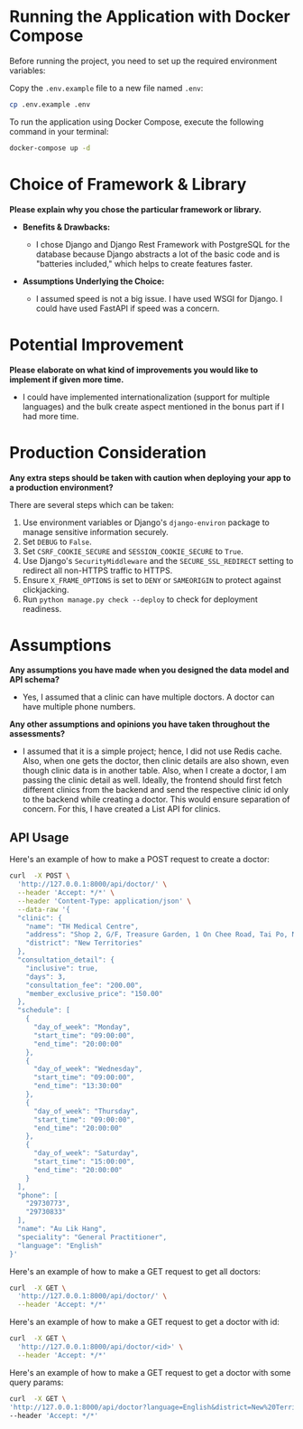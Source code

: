 # Running the Application with Docker Compose

Before running the project, you need to set up the required environment variables:

Copy the `.env.example` file to a new file named `.env`:

```bash
cp .env.example .env
```

To run the application using Docker Compose, execute the following command in your terminal:

```bash
docker-compose up -d
```

# Choice of Framework & Library

**Please explain why you chose the particular framework or library.**

- **Benefits & Drawbacks:**

  - I chose Django and Django Rest Framework with PostgreSQL for the database because Django abstracts a lot of the basic code and is "batteries included," which helps to create features faster.

- **Assumptions Underlying the Choice:**
  - I assumed speed is not a big issue. I have used WSGI for Django. I could have used FastAPI if speed was a concern.

# Potential Improvement

**Please elaborate on what kind of improvements you would like to implement if given more time.**

- I could have implemented internationalization (support for multiple languages) and the bulk create aspect mentioned in the bonus part if I had more time.

# Production Consideration

**Any extra steps should be taken with caution when deploying your app to a production environment?**

There are several steps which can be taken:

1. Use environment variables or Django's `django-environ` package to manage sensitive information securely.
2. Set `DEBUG` to `False`.
3. Set `CSRF_COOKIE_SECURE` and `SESSION_COOKIE_SECURE` to `True`.
4. Use Django's `SecurityMiddleware` and the `SECURE_SSL_REDIRECT` setting to redirect all non-HTTPS traffic to HTTPS.
5. Ensure `X_FRAME_OPTIONS` is set to `DENY` or `SAMEORIGIN` to protect against clickjacking.
6. Run `python manage.py check --deploy` to check for deployment readiness.

# Assumptions

**Any assumptions you have made when you designed the data model and API schema?**

- Yes, I assumed that a clinic can have multiple doctors. A doctor can have multiple phone numbers.

**Any other assumptions and opinions you have taken throughout the assessments?**

- I assumed that it is a simple project; hence, I did not use Redis cache. Also, when one gets the doctor, then clinic details are also shown, even though clinic data is in another table. Also, when I create a doctor, I am passing the clinic detail as well. Ideally, the frontend should first fetch different clinics from the backend and send the respective clinic id only to the backend while creating a doctor. This would ensure separation of concern. For this, I have created a List API for clinics.

## API Usage

Here's an example of how to make a POST request to create a doctor:

```sh
curl  -X POST \
  'http://127.0.0.1:8000/api/doctor/' \
  --header 'Accept: */*' \
  --header 'Content-Type: application/json' \
  --data-raw '{
  "clinic": {
    "name": "TH Medical Centre",
    "address": "Shop 2, G/F, Treasure Garden, 1 On Chee Road, Tai Po, New Territories",
    "district": "New Territories"
  },
  "consultation_detail": {
    "inclusive": true,
    "days": 3,
    "consultation_fee": "200.00",
    "member_exclusive_price": "150.00"
  },
  "schedule": [
    {
      "day_of_week": "Monday",
      "start_time": "09:00:00",
      "end_time": "20:00:00"
    },
    {
      "day_of_week": "Wednesday",
      "start_time": "09:00:00",
      "end_time": "13:30:00"
    },
    {
      "day_of_week": "Thursday",
      "start_time": "09:00:00",
      "end_time": "20:00:00"
    },
    {
      "day_of_week": "Saturday",
      "start_time": "15:00:00",
      "end_time": "20:00:00"
    }
  ],
  "phone": [
    "29730773",
    "29730833"
  ],
  "name": "Au Lik Hang",
  "speciality": "General Practitioner",
  "language": "English"
}'
```
Here's an example of how to make a GET request to get all doctors:

```sh
curl  -X GET \
  'http://127.0.0.1:8000/api/doctor/' \
  --header 'Accept: */*'
  ```

  Here's an example of how to make a GET request to get a doctor with id:

```sh
curl  -X GET \
  'http://127.0.0.1:8000/api/doctor/<id>' \
  --header 'Accept: */*'
  ```

Here's an example of how to make a GET request to get a doctor with some query params:

  ```sh
  curl  -X GET \
  'http://127.0.0.1:8000/api/doctor?language=English&district=New%20Territories&price_min=100&price_max=500&speciality=General%20Practitioner' \
  --header 'Accept: */*'
  ```